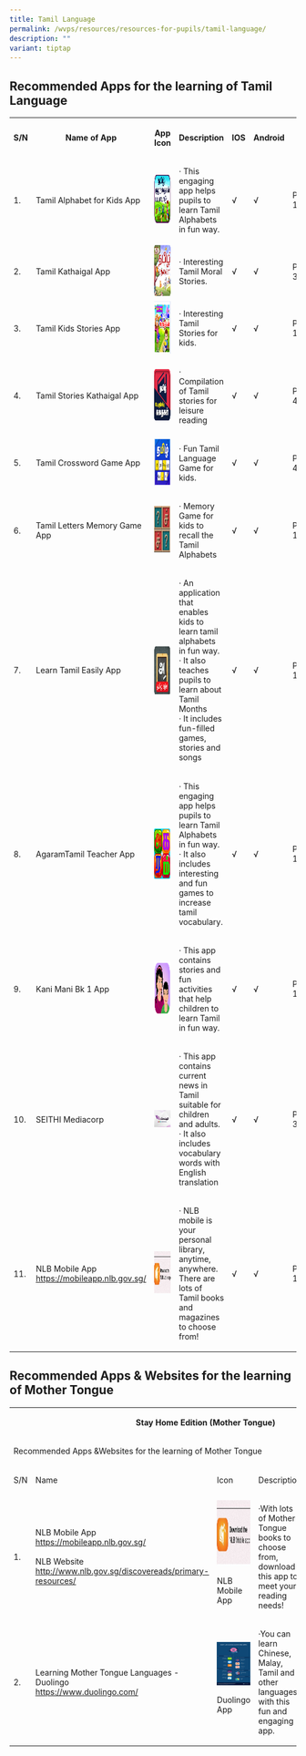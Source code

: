 ```yaml
---
title: Tamil Language
permalink: /wvps/resources/resources-for-pupils/tamil-language/
description: ""
variant: tiptap
---
```

<h2>Recommended Apps for the learning of Tamil Language</h2>
<table style="minWidth: 175px">
<colgroup>
<col>
<col>
<col>
<col>
<col>
<col>
<col>
</colgroup>
<tbody>
<tr>
<th rowspan="1" colspan="1">
<p>S/N</p>
</th>
<th rowspan="1" colspan="1">
<p>Name of App</p>
</th>
<th rowspan="1" colspan="1">
<p>App Icon</p>
</th>
<th rowspan="1" colspan="1">
<p>Description</p>
</th>
<th rowspan="1" colspan="1">
<p>IOS</p>
</th>
<th rowspan="1" colspan="1">
<p>Android</p>
</th>
<th rowspan="1" colspan="1">
<p>Level</p>
</th>
</tr>
<tr>
<td rowspan="1" colspan="1">
<p>1.</p>
</td>
<td rowspan="1" colspan="1">
<p>Tamil Alphabet for Kids App</p>
</td>
<td rowspan="1" colspan="1">
<div class="isomer-image-wrapper">
<img style="width: 100%" height="85" width="33" alt="alphabet.png" src="/images/alphabet.png">
</div>
</td>
<td rowspan="1" colspan="1">
<p>· This engaging app helps pupils to learn Tamil Alphabets in fun way.</p>
</td>
<td rowspan="1" colspan="1">
<p>√</p>
</td>
<td rowspan="1" colspan="1">
<p>√</p>
</td>
<td rowspan="1" colspan="1">
<p>Primary 1-2</p>
</td>
</tr>
<tr>
<td rowspan="1" colspan="1">
<p>2.</p>
</td>
<td rowspan="1" colspan="1">
<p>Tamil Kathaigal App</p>
</td>
<td rowspan="1" colspan="1">
<div class="isomer-image-wrapper">
<img style="width: 100%" height="90" width="33" alt="kathaigal.png" src="/images/kathaigal.png">
</div>
</td>
<td rowspan="1" colspan="1">
<p>· Interesting Tamil Moral Stories.</p>
</td>
<td rowspan="1" colspan="1">
<p>√</p>
</td>
<td rowspan="1" colspan="1">
<p>√</p>
</td>
<td rowspan="1" colspan="1">
<p>Primary 3-6</p>
</td>
</tr>
<tr>
<td rowspan="1" colspan="1">
<p>3.</p>
</td>
<td rowspan="1" colspan="1">
<p>Tamil Kids Stories App</p>
</td>
<td rowspan="1" colspan="1">
<div class="isomer-image-wrapper">
<img style="width: 100%" height="92" width="33" alt="stories.png" src="/images/stories.png">
</div>
</td>
<td rowspan="1" colspan="1">
<p>· Interesting Tamil Stories for kids.</p>
</td>
<td rowspan="1" colspan="1">
<p>√</p>
</td>
<td rowspan="1" colspan="1">
<p>√</p>
</td>
<td rowspan="1" colspan="1">
<p>Primary 1-3</p>
</td>
</tr>
<tr>
<td rowspan="1" colspan="1">
<p>4.</p>
</td>
<td rowspan="1" colspan="1">
<p>Tamil Stories Kathaigal App</p>
</td>
<td rowspan="1" colspan="1">
<div class="isomer-image-wrapper">
<img style="width: 100%" height="91" width="33" alt="tamil stories kathaigal app.png" src="/images/tamil%20stories%20kathaigal%20app.png">
</div>
</td>
<td rowspan="1" colspan="1">
<p>· Compilation of Tamil stories for leisure reading</p>
</td>
<td rowspan="1" colspan="1">
<p>√</p>
</td>
<td rowspan="1" colspan="1">
<p>√</p>
</td>
<td rowspan="1" colspan="1">
<p>Primary 4-6</p>
</td>
</tr>
<tr>
<td rowspan="1" colspan="1">
<p>5.</p>
</td>
<td rowspan="1" colspan="1">
<p>Tamil Crossword Game App</p>
</td>
<td rowspan="1" colspan="1">
<div class="isomer-image-wrapper">
<img style="width: 100%" height="83" width="33" alt="tamil letter game.png" src="/images/tamil%20letter%20game.png">
</div>
</td>
<td rowspan="1" colspan="1">
<p>· Fun Tamil Language Game for kids.</p>
</td>
<td rowspan="1" colspan="1">
<p>√</p>
</td>
<td rowspan="1" colspan="1">
<p>√</p>
</td>
<td rowspan="1" colspan="1">
<p>Primary 4-6</p>
</td>
</tr>
<tr>
<td rowspan="1" colspan="1">
<p>6.</p>
</td>
<td rowspan="1" colspan="1">
<p>Tamil Letters Memory Game App</p>
</td>
<td rowspan="1" colspan="1">
<div class="isomer-image-wrapper">
<img style="width: 100%" height="83" width="33" alt="letter memory.png" src="/images/letter%20memory.png">
</div>
</td>
<td rowspan="1" colspan="1">
<p>· Memory Game for kids to recall the Tamil Alphabets</p>
</td>
<td rowspan="1" colspan="1">
<p>√</p>
</td>
<td rowspan="1" colspan="1">
<p>√</p>
</td>
<td rowspan="1" colspan="1">
<p>Primary 1-2</p>
</td>
</tr>
<tr>
<td rowspan="1" colspan="1">
<p>7.</p>
</td>
<td rowspan="1" colspan="1">
<p>Learn Tamil Easily App</p>
</td>
<td rowspan="1" colspan="1">
<div class="isomer-image-wrapper">
<img style="width: 100%" height="87" width="33" alt="learn tamil easily.png" src="/images/learn%20tamil%20easily.png">
</div>
</td>
<td rowspan="1" colspan="1">
<p>· An application that enables kids to learn tamil alphabets in fun way.
<br>· It also teaches pupils to learn about Tamil Months
<br>· It includes fun-filled games, stories and songs</p>
</td>
<td rowspan="1" colspan="1">
<p>√</p>
</td>
<td rowspan="1" colspan="1">
<p>√</p>
</td>
<td rowspan="1" colspan="1">
<p>Primary 1 - 2</p>
</td>
</tr>
<tr>
<td rowspan="1" colspan="1">
<p>8.</p>
</td>
<td rowspan="1" colspan="1">
<p>AgaramTamil Teacher App
<br>
</p>
</td>
<td rowspan="1" colspan="1">
<div class="isomer-image-wrapper">
<img style="width: 100%" height="90" width="33" alt="agaram tamil teacher app.png" src="/images/agaram%20tamil%20teacher%20app.png">
</div>
</td>
<td rowspan="1" colspan="1">
<p>· This engaging app helps pupils to learn Tamil Alphabets in fun way.
<br>· It also includes interesting and fun games to increase tamil vocabulary.</p>
</td>
<td rowspan="1" colspan="1">
<p>√</p>
</td>
<td rowspan="1" colspan="1">
<p>√</p>
</td>
<td rowspan="1" colspan="1">
<p>Primary 1-2</p>
</td>
</tr>
<tr>
<td rowspan="1" colspan="1">
<p>9.</p>
</td>
<td rowspan="1" colspan="1">
<p>Kani Mani Bk 1 App</p>
</td>
<td rowspan="1" colspan="1">
<div class="isomer-image-wrapper">
<img style="width: 100%" height="92" width="33" alt="kani mani bk 1.png" src="/images/kani%20mani%20bk%201.png">
</div>
</td>
<td rowspan="1" colspan="1">
<p>· This app contains stories and fun activities that help children to learn
Tamil in fun way.
<br>
</p>
</td>
<td rowspan="1" colspan="1">
<p>√</p>
</td>
<td rowspan="1" colspan="1">
<p>√</p>
</td>
<td rowspan="1" colspan="1">
<p>Primary 1-2</p>
</td>
</tr>
<tr>
<td rowspan="1" colspan="1">
<p>10.</p>
</td>
<td rowspan="1" colspan="1">
<p>SEITHI Mediacorp</p>
</td>
<td rowspan="1" colspan="1">
<div class="isomer-image-wrapper">
<img style="width: 100%" height="auto" width="100%" alt="seithi mediacorp.png" src="/images/seithi%20mediacorp.png">
</div>
</td>
<td rowspan="1" colspan="1">
<p>· This app contains current news in Tamil suitable for children and adults.
<br>· It also includes vocabulary words with English translation</p>
</td>
<td rowspan="1" colspan="1">
<p>√</p>
</td>
<td rowspan="1" colspan="1">
<p>√</p>
</td>
<td rowspan="1" colspan="1">
<p>Primary 3-6
<br>
</p>
</td>
</tr>
<tr>
<td rowspan="1" colspan="1">
<p>11.</p>
</td>
<td rowspan="1" colspan="1">
<p>NLB Mobile App
<br><a href="https://mobileapp.nlb.gov.sg/" rel="noopener noreferrer nofollow" target="_blank"><u>https://mobileapp.nlb.gov.sg/</u></a>
</p>
</td>
<td rowspan="1" colspan="1">
<div class="isomer-image-wrapper">
<img style="width: 100%" height="76" width="33" alt="nlb.png" src="/images/nlb.jpeg">
</div>
</td>
<td rowspan="1" colspan="1">
<p>· NLB mobile is your personal library, anytime, anywhere. There are lots
of Tamil books and magazines to choose from!</p>
</td>
<td rowspan="1" colspan="1">
<p>√</p>
</td>
<td rowspan="1" colspan="1">
<p>√</p>
</td>
<td rowspan="1" colspan="1">
<p>Primary 1-6</p>
</td>
</tr>
</tbody>
</table>
<h2>Recommended Apps &amp; Websites for the learning of Mother Tongue</h2>
<table style="minWidth: 175px">
<colgroup>
<col>
<col>
<col>
<col>
<col>
<col>
<col>
</colgroup>
<tbody>
<tr>
<th rowspan="1" colspan="7">
<p>Stay Home Edition (Mother Tongue)</p>
</th>
</tr>
<tr>
<td rowspan="1" colspan="7">
<p>Recommended Apps &amp;Websites for the learning of Mother Tongue</p>
</td>
</tr>
<tr>
<td rowspan="1" colspan="1">
<p>S/N</p>
</td>
<td rowspan="1" colspan="1">
<p>Name</p>
</td>
<td rowspan="1" colspan="1">
<p>Icon</p>
</td>
<td rowspan="1" colspan="1">
<p>Description</p>
</td>
<td rowspan="1" colspan="1">
<p>IOS</p>
</td>
<td rowspan="1" colspan="1">
<p>Andriod</p>
</td>
<td rowspan="1" colspan="1">
<p>Level</p>
</td>
</tr>
<tr>
<td rowspan="1" colspan="1">
<p>1.</p>
</td>
<td rowspan="1" colspan="1">
<p>NLB Mobile App
<br><a href="https://mobileapp.nlb.gov.sg/" rel="noopener noreferrer nofollow" target="_blank"><u>https://mobileapp.nlb.gov.sg/</u></a>
<br>
<br>NLB Website
<br><a href="http://www.nlb.gov.sg/discovereads/primary-resources/" rel="noopener noreferrer nofollow" target="_blank"><u>http://www.nlb.gov.sg/discovereads/primary-resources/</u></a>
</p>
</td>
<td rowspan="1" colspan="1">
<div class="isomer-image-wrapper">
<img style="width: 100%" height="116" width="63" alt="nlb.jpg" src="/images/nlb%20.jpeg">
</div>
<p>NLB Mobile App</p>
</td>
<td rowspan="1" colspan="1">
<p>·With lots of Mother Tongue books to choose from, download this app to
meet your reading needs!</p>
</td>
<td rowspan="1" colspan="1">
<p>√</p>
</td>
<td rowspan="1" colspan="1">
<p>√</p>
</td>
<td rowspan="1" colspan="1">
<p>Primary 1-6</p>
</td>
</tr>
<tr>
<td rowspan="1" colspan="1">
<p>2.</p>
</td>
<td rowspan="1" colspan="1">
<p>Learning Mother Tongue Languages - Duolingo
<br><a href="https://www.duolingo.com/" rel="noopener noreferrer nofollow" target="_blank"><u>https://www.duolingo.com/</u></a>
</p>
</td>
<td rowspan="1" colspan="1">
<div class="isomer-image-wrapper">
<img style="width: 100%" height="76" width="63" alt="duolingo.png" src="/images/duolingo.png">
</div>
<p>Duolingo App</p>
</td>
<td rowspan="1" colspan="1">
<p>·You can learn Chinese, Malay, Tamil and other languages with this fun
and engaging app.</p>
</td>
<td rowspan="1" colspan="1">
<p>√</p>
</td>
<td rowspan="1" colspan="1">
<p>√</p>
</td>
<td rowspan="1" colspan="1">
<p>Primary 1-6</p>
</td>
</tr>
</tbody>
</table>
<p></p>